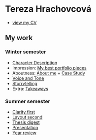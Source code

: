 # Tereza Hrachovcová
- [view my CV](04_resume/index.md)
## My work
### Winter semester
- [Character Description](01_character_and_description/index.md)
- Impression: [My best portfolio pieces](02_impression/index.md)
- Aboutness: [About me](03_aboutness/index.md) + [Case Study](03_aboutness/case_study.md)
- [Voice and Tone](05_voiceandtone/index.md)
- [Storrytelling](06_storytelling/index.md)
- Extra: [Takeaways](07_takeaways/index.md)

### Summer semester
- [Clarity first](08_clarity-first/index.md)
- [Layout second](09-layout-second/index.md)
- [Thesis digest](10-thesis-digest/index.md)
- [Presentation](11-presentation/index.md)
- [Year review](year-review/index.md)
